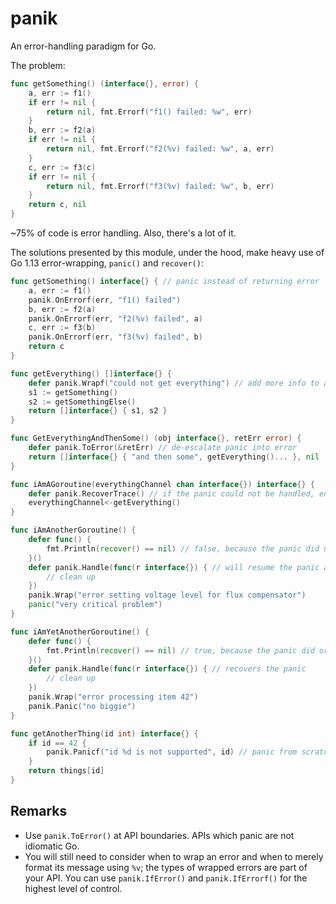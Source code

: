 # panik

An error-handling paradigm for Go.

The problem:

```go
func getSomething() (interface{}, error) {
    a, err := f1()
    if err != nil {
        return nil, fmt.Errorf("f1() failed: %w", err)
    }
    b, err := f2(a)
    if err != nil {
        return nil, fmt.Errorf("f2(%v) failed: %w", a, err)
    }
    c, err := f3(c)
    if err != nil {
        return nil, fmt.Errorf("f3(%v) failed: %w", b, err)
    }
    return c, nil
}
```

~75% of code is error handling. Also, there's a lot of it.

The solutions presented by this module, under the hood, make heavy use of Go 1.13 error-wrapping, `panic()` and `recover()`:

```go
func getSomething() interface{} { // panic instead of returning error
    a, err := f1()
    panik.OnErrorf(err, "f1() failed")
    b, err := f2(a)
    panik.OnErrorf(err, "f2(%v) failed", a)
    c, err := f3(b)
    panik.OnErrorf(err, "f3(%v) failed", b)
    return c
}

func getEverything() []interface{} {
    defer panik.Wrapf("could not get everything") // add more info to an ongoing panic
    s1 := getSomething()
    s2 := getSomethingElse()
    return []interface{} { s1, s2 }
}

func GetEverythingAndThenSome() (obj interface{}, retErr error) {
    defer panik.ToError(&retErr) // de-escalate panic into error
    return []interface{} { "and then some", getEverything()... }, nil
}

func iAmAGoroutine(everythingChannel chan interface{}) interface{} {
    defer panik.RecoverTrace() // if the panic could not be handled, end it all with some logging
    everythingChannel<-getEverything()
}

func iAmAnotherGoroutine() {
    defer func() {
        fmt.Println(recover() == nil) // false, because the panic did not originate from panik
    }()
    defer panik.Handle(func(r interface{}) { // will resume the panic at the end
        // clean up
    })
    panik.Wrap("error setting voltage level for flux compensator")
    panic("very critical problem")
}

func iAmYetAnotherGoroutine() {
    defer func() {
        fmt.Println(recover() == nil) // true, because the panic did originate from panik
    }()
    defer panik.Handle(func(r interface{}) { // recovers the panic
        // clean up
    })
    panik.Wrap("error processing item 42")
    panik.Panic("no biggie")
}

func getAnotherThing(id int) interface{} {
    if id == 42 {
        panik.Panicf("id %d is not supported", id) // panic from scratch when you have no non-nil error at hand
    }
    return things[id]
}
```

## Remarks
* Use `panik.ToError()` at API boundaries. APIs which panic are not idiomatic Go.
* You will still need to consider when to wrap an error and when to merely format its message using `%v`; the types of wrapped errors are part of your API. You can use `panik.IfError()` and `panik.IfErrorf()` for the highest level of control.
